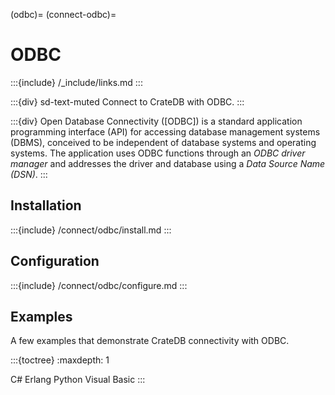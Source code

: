 (odbc)=
(connect-odbc)=

# ODBC

:::{include} /_include/links.md
:::

:::{div} sd-text-muted
Connect to CrateDB with ODBC.
:::

:::{div}
Open Database Connectivity ([ODBC]) is a standard application programming
interface (API) for accessing database management systems (DBMS),
conceived to be independent of database systems and operating systems.
The application uses ODBC functions through an _ODBC driver manager_ and
addresses the driver and database using a _Data Source Name (DSN)_.
:::

## Installation

:::{include} /connect/odbc/install.md
:::

## Configuration

:::{include} /connect/odbc/configure.md
:::

## Examples

A few examples that demonstrate CrateDB connectivity with ODBC.

:::{toctree}
:maxdepth: 1

C# <csharp>
Erlang <erlang>
Python <python>
Visual Basic <visualbasic>
:::
